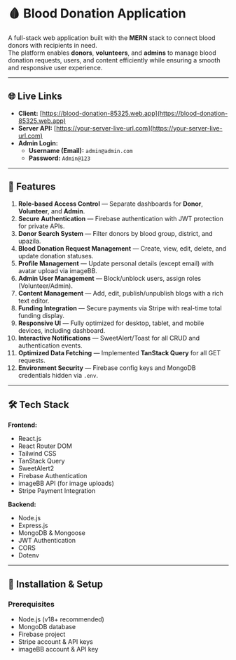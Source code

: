 # 🩸 Blood Donation Application

A full-stack web application built with the **MERN** stack to connect blood donors with recipients in need.  
The platform enables **donors**, **volunteers**, and **admins** to manage blood donation requests, users, and content efficiently while ensuring a smooth and responsive user experience.

---

## 🌐 Live Links

- **Client:** [https://blood-donation-85325.web.app](https://blood-donation-85325.web.app)  
- **Server API:** [https://your-server-live-url.com](https://your-server-live-url.com)  
- **Admin Login:**
  - **Username (Email):** `admin@admin.com`
  - **Password:** `Admin@123`

---

## 📌 Features

1. **Role-based Access Control** — Separate dashboards for **Donor**, **Volunteer**, and **Admin**.
2. **Secure Authentication** — Firebase authentication with JWT protection for private APIs.
3. **Donor Search System** — Filter donors by blood group, district, and upazila.
4. **Blood Donation Request Management** — Create, view, edit, delete, and update donation statuses.
5. **Profile Management** — Update personal details (except email) with avatar upload via imageBB.
6. **Admin User Management** — Block/unblock users, assign roles (Volunteer/Admin).
7. **Content Management** — Add, edit, publish/unpublish blogs with a rich text editor.
8. **Funding Integration** — Secure payments via Stripe with real-time total funding display.
9. **Responsive UI** — Fully optimized for desktop, tablet, and mobile devices, including dashboard.
10. **Interactive Notifications** — SweetAlert/Toast for all CRUD and authentication events.
11. **Optimized Data Fetching** — Implemented **TanStack Query** for all GET requests.
12. **Environment Security** — Firebase config keys and MongoDB credentials hidden via `.env`.

---

## 🛠 Tech Stack

**Frontend:**
- React.js
- React Router DOM
- Tailwind CSS
- TanStack Query
- SweetAlert2
- Firebase Authentication
- imageBB API (for image uploads)
- Stripe Payment Integration

**Backend:**
- Node.js
- Express.js
- MongoDB & Mongoose
- JWT Authentication
- CORS
- Dotenv

---

## 🚀 Installation & Setup

### Prerequisites
- Node.js (v18+ recommended)
- MongoDB database
- Firebase project
- Stripe account & API keys
- imageBB account & API key


